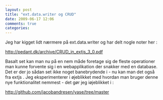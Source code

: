 ```yaml
---
layout: post
title: "ext.data.writer og CRUD"
date: 2009-06-17 12:06
comments: true 
categories: 
---
```

Jeg har kigget lidt nærmere på ext.data.writer og har delt nogle noter her :

<a title="CRUD i extjs 3.0" href="http://pedant.dk/archive/CRUD_in_extjs_3_0.pdf"> http://pedant.dk/archive/CRUD_in_extjs_3_0.pdf</a>

Basalt set kan man nu på en nem måde foretage sig de fleste operationer man kunne forvente sig i en webapplikation der snakker med en database. Det er der jo sådan set ikke noget banebrydende i - nu kan man det også fra extjs . Jeg eksperimenterer i øjeblikket med hvordan man bruger denne nye funktionalitet nemmest - det gør jeg iøjeblikket i :

<a title="YASE" href="http://github.com/jacobandresen/yase/tree/master">http://github.com/jacobandresen/yase/tree/master</a>